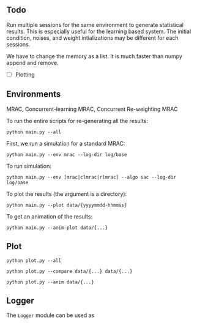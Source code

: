 ## Todo

Run multiple sessions for the same environment to generate statistical results.
This is especially useful for the learning based system.
The initial condition, noises, and weight intializations may be different for each sessions.

We have to change the memory as a list. It is much faster than numpy append and remove.

-[ ] Plotting

## Environments

MRAC, Concurrent-learning MRAC, Concurrent Re-weighting MRAC


To run the entire scripts for re-generating all the results:
```
python main.py --all
```

First, we run a simulation for a standard MRAC:
```
python main.py --env mrac --log-dir log/base
```

To run simulation:
```
python main.py --env [mrac|clmrac|rlmrac] --algo sac --log-dir log/base
```

To plot the results (the argument is a directory):
```
python main.py --plot data/{yyyymmdd-hhmmss}
```

To get an animation of the results:
```
python main.py --anim-plot data/{...}
```

## Plot

```
python plot.py --all
```

```
python plot.py --compare data/{...} data/{...}
```

```
python plot.py --anim data/{...}
```



## Logger

The `Logger` module can be used as
